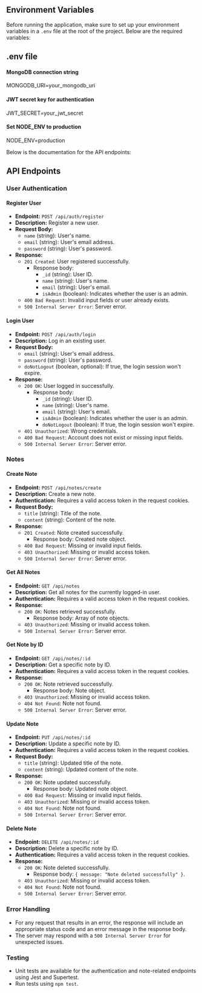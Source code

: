 ## Environment Variables

Before running the application, make sure to set up your environment variables in a `.env` file at the root of the project. Below are the required variables:

## .env file

#### MongoDB connection string
MONGODB_URI=your_mongodb_uri

#### JWT secret key for authentication
JWT_SECRET=your_jwt_secret

#### Set NODE_ENV to production
NODE_ENV=production

Below is the documentation for the API endpoints:

## API Endpoints

### User Authentication

#### Register User

- **Endpoint:** `POST /api/auth/register`
- **Description:** Register a new user.
- **Request Body:**
  - `name` (string): User's name.
  - `email` (string): User's email address.
  - `password` (string): User's password.
- **Response:**
  - `201 Created`: User registered successfully.
    - Response body:
      - `_id` (string): User ID.
      - `name` (string): User's name.
      - `email` (string): User's email.
      - `isAdmin` (boolean): Indicates whether the user is an admin.
  - `400 Bad Request`: Invalid input fields or user already exists.
  - `500 Internal Server Error`: Server error.

#### Login User

- **Endpoint:** `POST /api/auth/login`
- **Description:** Log in an existing user.
- **Request Body:**
  - `email` (string): User's email address.
  - `password` (string): User's password.
  - `doNotLogout` (boolean, optional): If true, the login session won't expire.
- **Response:**
  - `200 OK`: User logged in successfully.
    - Response body:
      - `_id` (string): User ID.
      - `name` (string): User's name.
      - `email` (string): User's email.
      - `isAdmin` (boolean): Indicates whether the user is an admin.
      - `doNotLogout` (boolean): If true, the login session won't expire.
  - `401 Unauthorized`: Wrong credentials.
  - `400 Bad Request`: Account does not exist or missing input fields.
  - `500 Internal Server Error`: Server error.

### Notes

#### Create Note

- **Endpoint:** `POST /api/notes/create`
- **Description:** Create a new note.
- **Authentication:** Requires a valid access token in the request cookies.
- **Request Body:**
  - `title` (string): Title of the note.
  - `content` (string): Content of the note.
- **Response:**
  - `201 Created`: Note created successfully.
    - Response body: Created note object.
  - `400 Bad Request`: Missing or invalid input fields.
  - `403 Unauthorized`: Missing or invalid access token.
  - `500 Internal Server Error`: Server error.

#### Get All Notes

- **Endpoint:** `GET /api/notes`
- **Description:** Get all notes for the currently logged-in user.
- **Authentication:** Requires a valid access token in the request cookies.
- **Response:**
  - `200 OK`: Notes retrieved successfully.
    - Response body: Array of note objects.
  - `403 Unauthorized`: Missing or invalid access token.
  - `500 Internal Server Error`: Server error.

#### Get Note by ID

- **Endpoint:** `GET /api/notes/:id`
- **Description:** Get a specific note by ID.
- **Authentication:** Requires a valid access token in the request cookies.
- **Response:**
  - `200 OK`: Note retrieved successfully.
    - Response body: Note object.
  - `403 Unauthorized`: Missing or invalid access token.
  - `404 Not Found`: Note not found.
  - `500 Internal Server Error`: Server error.

#### Update Note

- **Endpoint:** `PUT /api/notes/:id`
- **Description:** Update a specific note by ID.
- **Authentication:** Requires a valid access token in the request cookies.
- **Request Body:**
  - `title` (string): Updated title of the note.
  - `content` (string): Updated content of the note.
- **Response:**
  - `200 OK`: Note updated successfully.
    - Response body: Updated note object.
  - `400 Bad Request`: Missing or invalid input fields.
  - `403 Unauthorized`: Missing or invalid access token.
  - `404 Not Found`: Note not found.
  - `500 Internal Server Error`: Server error.

#### Delete Note

- **Endpoint:** `DELETE /api/notes/:id`
- **Description:** Delete a specific note by ID.
- **Authentication:** Requires a valid access token in the request cookies.
- **Response:**
  - `200 OK`: Note deleted successfully.
    - Response body: `{ message: "Note deleted successfully" }`.
  - `403 Unauthorized`: Missing or invalid access token.
  - `404 Not Found`: Note not found.
  - `500 Internal Server Error`: Server error.

### Error Handling

- For any request that results in an error, the response will include an appropriate status code and an error message in the response body.
- The server may respond with a `500 Internal Server Error` for unexpected issues.

### Testing

- Unit tests are available for the authentication and note-related endpoints using Jest and Supertest.
- Run tests using `npm test`.


```
